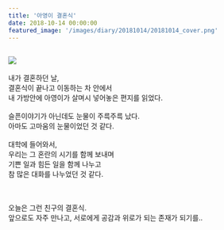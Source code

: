 ```yaml
---
title: '아영이 결혼식'
date: 2018-10-14 00:00:00
featured_image: '/images/diary/20181014/20181014_cover.png'
---
```





![]({{site.baseurl}}/images/diary/20181014/20181014.png)
---

내가 결혼하던 날,  
결혼식이 끝나고 이동하는 차 안에서  
내 가방안에 아영이가 살며시 넣어놓은 편지를 읽었다.  
<br>
슬픈이야기가 아닌데도 눈물이 주륵주륵 났다.  
아마도 고마움의 눈물이었던 것 같다.  
<br>
대학에 들어와서,  
우리는 그 혼란의 시기를 함께 보내며  
기쁜 일과 힘든 일을 함께 나누고  
참 많은 대화를 나누었던 것 같다.  
<br><br>

오늘은 그런 친구의 결혼식.  
앞으로도 자주 만나고, 서로에게 공감과 위로가 되는 존재가 되기를..
